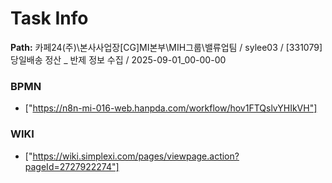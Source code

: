 # Task Info

**Path:** 카페24(주)\본사사업장\[CG]MI본부\MIH그룹\밸류업팀 / sylee03 / [331079] 당일배송 정산 _ 반제 정보 수집 / 2025-09-01_00-00-00

### BPMN
- ["https://n8n-mi-016-web.hanpda.com/workflow/hov1FTQslvYHIkVH"]

### WIKI
- ["https://wiki.simplexi.com/pages/viewpage.action?pageId=2727922274"]

